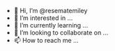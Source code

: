 - 👋 Hi, I’m @resematemiley
- 👀 I’m interested in ...
- 🌱 I’m currently learning ...
- 💞️ I’m looking to collaborate on ...
- 📫 How to reach me ...

<!---
resematemiley/resematemiley is a ✨ special ✨ repository because its `README.md` (this file) appears on your GitHub profile.
You can click the Preview link to take a look at your changes.
--->
